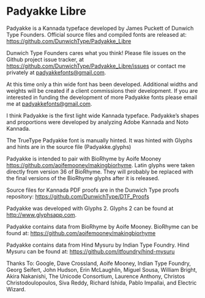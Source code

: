 # Padyakke Libre

Padyakke is a Kannada typeface developed by James Puckett of Dunwich Type Founders. Official source files and compiled fonts are released at: https://github.com/DunwichType/Padyakke_Libre

Dunwich Type Founders cares what you think! Please file issues on the Github project issue tracker, at https://github.com/DunwichType/Padyakke_Libre/issues or contact me privately at padyakkefonts@gmail.com.

At this time only a thin wide font has been developed. Additional widths and weights will be created if a client commissions their development. If you are interested in funding the development of more Padyakke fonts please email me at padyakkefonts@gmail.com.

I think Padyakke is the first light wide Kannada typeface. Padyakke’s shapes and proportions were developed by analyzing Adobe Kannada and Noto Kannada.

The TrueType Padyakke font is manually hinted. It was hinted with Glyphs and hints are in the source file (Padyakke.glyphs)

Padyakke is intended to pair with BioRhyme by Aoife Mooney https://github.com/aoifemooney/makingbiorhyme. Latin glyphs were taken directly from version 36 of BioRhyme. They will probably be replaced with the final versions of the BioRhyme glyphs after it is released.

Source files for Kannada PDF proofs are in the Dunwich Type proofs repository: https://github.com/DunwichType/DTF_Proofs

Padyakke was developed with Glyphs 2. Glyphs 2 can be found at http://www.glyphsapp.com.

Padyakke contains data from BioRhyme by Aoife Mooney. BioRhyme can be found at: https://github.com/aoifemooney/makingbiorhyme

Padyakke contains data from Hind Mysuru by Indian Type Foundry. Hind Mysuru can be found at: https://github.com/itfoundry/hind-mysuru

Thanks To:
Google, Dave Crossland, Aoife Mooney, Indian Type Foundry, Georg Seifert, John Hudson, Erin McLaughlin, Miguel Sousa, William Bright, Akira Nakanishi, The Unicode Consortium, Laurence Anthony, Christos Christodoulopoulos, Siva Reddy, Richard Ishida, Pablo Impallai, and Electric Wizard.
